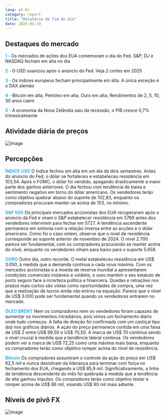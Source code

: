 ```yaml
---
lang: pt-br
category: report
title: "Relatório de fim do dia"
date: 2025-03-19
---
```



<h2>Destaques do mercado</h2>
<strong style="color: #2caef7;">1 - </strong> Os mercados de ações dos EUA comemoram o dia do Fed. S&P, DJ e NASDAQ fecham em alta no dia

<strong style="color: #2caef7;">2 - </strong> O USD suavizou após o anúncio do Fed. Veja 2 cortes em 2025

<strong style="color: #2caef7;">3 - </strong> Os índices europeus fecham principalmente em alta. A única exceção é o DAX alemão

<strong style="color: #2caef7;">4 - </strong> Bitcoin em alta, Petróleo em alta, Ouro em alta; Rendimentos de 2, 5, 10, 30 anos caem

<strong style="color: #2caef7;">5 - </strong> A economia da Nova Zelândia saiu da recessão, o PIB cresce 0,7% trimestralmente



<h2>Atividade diária de preços</h2>
<img src="https://markleighedu.github.io/img/Mar-2025/19-Mar-2025/price.jpg" alt="Image"/>

<h2>Percepções</h2>
<strong style="color: #2caef7;">ÍNDICE USD</strong> O índice fechou em alta em um dia de dois semestres. Antes do anúncio do Fed, o dólar se fortaleceu e estabeleceu resistência em 103,54. Após o FOMC, o dólar foi vendido, apagando drasticamente a maior parte dos ganhos anteriores. O dia fechou com tendência de baixa e sentimento negativo em torno do dólar americano. Os vendedores terão como objetivo quebrar abaixo do suporte de 102,83, enquanto os compradores procuram manter-se acima de 103, no mínimo.

<strong style="color: #2caef7;">S&P 500</strong> Os principais mercados accionistas dos EUA recuperaram após o anúncio da Fed e viram o S&P estabelecer resistência em 5769 antes dos vendedores intervirem para fechar em 5727. A tendência ascendente permanece em sintonia com a relação inversa entre as acções e o dólar americano. Como foi o caso ontem, observe que o nível de resistência corresponde ao suporte anterior de novembro de 2024. O nível 2.700 parece ser fundamental, com os compradores procurando se manter acima do nível, enquanto os vendedores olham para baixo para o suporte 5.658. 

<strong style="color: #2caef7;">OURO</strong> Outro dia, outro recorde. O metal estabeleceu resistência em US$ 3.050, à medida que a demanda continua a cada nova máxima. Com os mercados accionistas e a moeda de reserva mundial a apresentarem condições comerciais instáveis e voláteis, o ouro mantém o seu estatuto de porto seguro face à incerteza política e financeira. Quedas e retrações nos prazos mais curtos são vistas como oportunidades de compra, uma vez que a realização de lucros ainda não entrou na equação. Parece que o nível de US$ 3.000 pode ser fundamental quando os vendedores entrarem no mercado.  

<strong style="color: #2caef7;">ÓLEO BRENT</strong> Nem os compradores nem os vendedores foram capazes de aumentar os movimentos intradiários, pois vimos um fechamento diário onde tudo começou. A falta de direção foi confirmada com um castiçal tipo doji nos gráficos diários. A ação do preço permanece contida em uma faixa de US$ 2 entre US$ 69,50 e US$ 70,50. A marca de US$ 70 continua sendo o nível crucial à medida que a tendência lateral continua. Os vendedores podem ver a marca de US$ 72,25 como uma máxima mais baixa, enquanto os compradores terão como objetivo romper acima do nível de resistência.

<strong style="color: #2caef7;">Bitcoin</strong> Os compradores assumiram o controle da ação do preço em US$ 82,5 mil e nunca desistiram da liderança para terminar com força no fechamento dos EUA, chegando a US$ 85,9 mil. Significativamente, a linha de tendência descendente do mês foi quebrada à medida que a tendência de alta ganhou impulso. Os compradores terão como objetivo testar e romper acima de US$ 86 mil, visando US$ 90 mil mais adiante. 



<h2>Níveis de pivô FX</h2>
<img src="https://markleighedu.github.io/img/Mar-2025/19-Mar-2025/pivot.jpg" alt="Image"/>